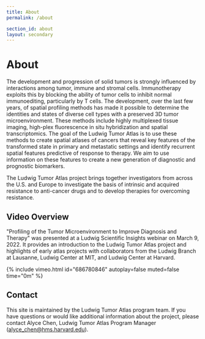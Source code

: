 ```yaml
---
title: About
permalink: /about

section_id: about
layout: secondary
---
```


# About

The development and progression of solid tumors is strongly influenced by interactions among tumor, immune and stromal cells. Immunotherapy exploits this by blocking the ability of tumor cells to inhibit normal immunoediting, particularly by T cells. The development, over the last few years, of spatial profiling methods has made it possible to determine the identities and states of diverse cell types with a preserved 3D tumor microenvironment. These methods include highly multiplexed tissue imaging, high-plex fluorescence in situ hybridization and spatial transcriptomics. The goal of the Ludwig Tumor Atlas is to use these methods to create spatial atlases of cancers that reveal key features of the transformed state in primary and metastatic settings and identify recurrent spatial features predictive of response to therapy. We aim to use information on these features to create a new generation of diagnostic and prognostic biomarkers.

The Ludwig Tumor Atlas project brings together investigators from across the U.S. and Europe to investigate the basis of intrinsic and acquired resistance to anti-cancer drugs and to develop therapies for overcoming resistance.

## Video Overview
"Profiling of the Tumor Microenvironment to Improve Diagnosis and Therapy" was presented at a Ludwig Scientific Insights webinar on March 9, 2022. It provides an introduction to the Ludwig Tumor Atlas project and highlights of early atlas projects with collaborators from the Ludwig Branch at Lausanne, Ludwig Center at MIT, and Ludwig Center at Harvard.  

{% include vimeo.html id="686780846" autoplay=false muted=false time="0m" %}

## Contact

This site is maintained by the Ludwig Tumor Atlas program team. If you have questions or would like additional information about the project, please contact Alyce Chen, Ludwig Tumor Atlas Program Manager (alyce_chen@hms.harvard.edu).
